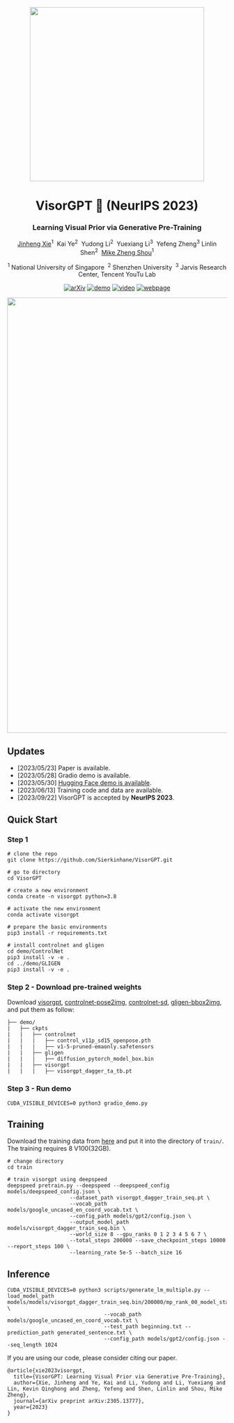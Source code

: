 <div align=center>
<img src="visorgpt_title.png" width="400">
</div>

<div align="center">
<h1>VisorGPT 🎨 (NeurIPS 2023)</h1>
<h3>Learning Visual Prior via Generative Pre-Training</h3>

[Jinheng Xie](https://sierkinhane.github.io/)<sup>1</sup>&nbsp; Kai Ye<sup>2</sup>&nbsp; Yudong Li<sup>2</sup>&nbsp; Yuexiang Li<sup>3</sup>&nbsp; Yefeng Zheng<sup>3</sup> Linlin Shen<sup>2</sup>&nbsp; [Mike Zheng Shou](https://scholar.google.com/citations?hl=zh-CN&user=h1-3lSoAAAAJ&view_op=list_works&sortby=pubdate)<sup>1</sup> 

<sup>1</sup> National University of Singapore&nbsp; <sup>2</sup> Shenzhen University&nbsp; <sup>3</sup> Jarvis Research Center, Tencent YouTu Lab

[![arXiv](https://img.shields.io/badge/arXiv-<2305.13777>-<COLOR>.svg)](http://arxiv.org/abs/2305.13777) [![demo](https://img.shields.io/badge/demo-<huggingface>-<COLOR>.svg)](https://huggingface.co/spaces/szukevin/VISOR-GPT) [![video](https://img.shields.io/badge/video-<youtube>-<COLOR>.svg)](https://www.youtube.com/watch?v=8FDoBfxSY8I) [![webpage](https://img.shields.io/badge/webpage-<github.io>-<COLOR>.svg)](https://sierkinhane.github.io/visor-gpt/)

</div>

<img src="demo.gif" width="1000">

## Updates
- [2023/05/23] Paper is available.
- [2023/05/28] Gradio demo is available.
- [2023/05/30] [Hugging Face demo is available](https://huggingface.co/spaces/szukevin/VISOR-GPT).
- [2023/06/13] Training code and data are available.
- [2023/09/22] VisorGPT is accepted by **NeurIPS 2023**.

## Quick Start
### Step 1
```
# clone the repo
git clone https://github.com/Sierkinhane/VisorGPT.git

# go to directory
cd VisorGPT

# create a new environment
conda create -n visorgpt python=3.8

# activate the new environment
conda activate visorgpt

# prepare the basic environments
pip3 install -r requirements.txt

# install controlnet and gligen
cd demo/ControlNet
pip3 install -v -e .
cd ../demo/GLIGEN
pip3 install -v -e .
```
### Step 2 - Download pre-trained weights
Download [visorgpt](https://drive.google.com/file/d/1Pk4UPNKBMH-0uRLmK5COYTca7FUrN8XY/view?usp=sharing), [controlnet-pose2img](https://huggingface.co/lllyasviel/ControlNet-v1-1/blob/main/control_v11p_sd15_openpose.pth), [controlnet-sd](https://huggingface.co/runwayml/stable-diffusion-v1-5/blob/main/v1-5-pruned-emaonly.safetensors), [gligen-bbox2img](https://huggingface.co/gligen/gligen-generation-text-box/blob/main/diffusion_pytorch_model.bin), and put them as follow:
```
├── demo/
|   ├── ckpts
|   |   ├── controlnet
|   |   |   ├── control_v11p_sd15_openpose.pth
|   |   |   ├── v1-5-pruned-emaonly.safetensors
|   |   ├── gligen
|   |   |   ├── diffusion_pytorch_model_box.bin
|   |   ├── visorgpt
|   |   |   ├── visorgpt_dagger_ta_tb.pt
```

### Step 3 - Run demo
```
CUDA_VISIBLE_DEVICES=0 python3 gradio_demo.py
```

## Training
Download the training data from [here](https://drive.google.com/file/d/1VVw7zypNtkiMwJa3exGVZ31XnZCjYU6f/view?usp=sharing) and put it into the directory of `train/`. The training requires 8 V100(32GB).
```
# change directory
cd train

# train visorgpt using deepspeed
deepspeed pretrain.py --deepspeed --deepspeed_config models/deepspeed_config.json \
                    --dataset_path visorgpt_dagger_train_seq.pt \
                    --vocab_path models/google_uncased_en_coord_vocab.txt \
                    --config_path models/gpt2/config.json \
                    --output_model_path models/visorgpt_dagger_train_seq.bin \
                    --world_size 8 --gpu_ranks 0 1 2 3 4 5 6 7 \
                    --total_steps 200000 --save_checkpoint_steps 10000 --report_steps 100 \
                    --learning_rate 5e-5 --batch_size 16
```

## Inference
```
CUDA_VISIBLE_DEVICES=0 python3 scripts/generate_lm_multiple.py --load_model_path models/models/visorgpt_dagger_train_seq.bin/200000/mp_rank_00_model_states.pt \
                               --vocab_path models/google_uncased_en_coord_vocab.txt \
                               --test_path beginning.txt --prediction_path generated_sentence.txt \
                               --config_path models/gpt2/config.json --seq_length 1024
```
If you are using our code, please consider citing our paper.

```
@article{xie2023visorgpt,
  title={VisorGPT: Learning Visual Prior via Generative Pre-Training},
  author={Xie, Jinheng and Ye, Kai and Li, Yudong and Li, Yuexiang and Lin, Kevin Qinghong and Zheng, Yefeng and Shen, Linlin and Shou, Mike Zheng},
  journal={arXiv preprint arXiv:2305.13777},
  year={2023}
}
```